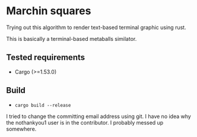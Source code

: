 # Marchin squares
Trying out this algorithm to render text-based terminal graphic using rust.

This is basically a terminal-based metaballs similator.

## Tested requirements
* Cargo (>=1.53.0)

## Build
* `cargo build --release`


I tried to change the committing email address using git. I have no idea why the nothankyou1 user is in the contributor. I probably messed up somewhere.
